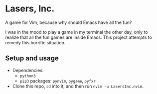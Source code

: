
# Lasers, Inc.
A game for Vim, because why should Emacs have all the fun?

I was in the mood to play a game in my terminal the other day, only to realize
that all the fun games are inside Emacs. This project attempts to remedy this
horrific situation.

## Setup and usage
 - Dependencies:
   - `python3`
   - `pip3` packages: `pynvim`, `pygame`, `pyfxr`
 - Clone this repo, `cd` into it, and then run `nvim -u LasersInc.nvim`.

